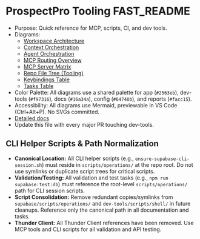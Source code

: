 # ProspectPro Tooling FAST_README

- Purpose: Quick reference for MCP, scripts, CI, and dev tools.
- Diagrams:
  - [Workspace Architecture](workspace-architecture.mmd)
  - [Context Orchestration](context-orchestration.mmd)
  - [Agent Orchestration](agent-orchestration.mmd)
  - [MCP Routing Overview](mcp-routing-overview.mmd)
  - [MCP Server Matrix](mcp-server-matrix.mmd)
  - [Repo File Tree (Tooling)](repo-filetree.mmd)
  - [Keybindings Table](keybindings-table.mmd)
  - [Tasks Table](tasks-table.mmd)
- Color Palette: All diagrams use a shared palette for app (`#2563eb`), dev-tools (`#f97316`), docs (`#16a34a`), config (`#64748b`), and reports (`#facc15`).
- Accessibility: All diagrams use Mermaid, previewable in VS Code (Ctrl+Alt+P). No SVGs committed.
- [Detailed docs](./)
- Update this file with every major PR touching dev-tools.

## CLI Helper Scripts & Path Normalization

- **Canonical Location:** All CLI helper scripts (e.g., `ensure-supabase-cli-session.sh`) must reside in `scripts/operations/` at the repo root. Do not use symlinks or duplicate script trees for critical scripts.
- **Validation/Testing:** All validation and test tasks (e.g., `npm run supabase:test:db`) must reference the root-level `scripts/operations/` path for CLI session scripts.
- **Script Consolidation:** Remove redundant copies/symlinks from `supabase/scripts/operations/` and `dev-tools/scripts/shell/` in future cleanups. Reference only the canonical path in all documentation and tasks.
- **Thunder Client:** All Thunder Client references have been removed. Use MCP tools and CLI scripts for all validation and API testing.
